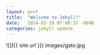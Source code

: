 ```yaml
---
layout: post
title:  "Welcome to Jekyll!"
date:   2024-02-19 07:00:37 -0600
categories: jekyll update
---
```


![]({{ site.url }}) images/gato.jpg